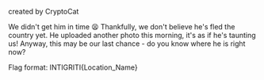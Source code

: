 created by CryptoCat

We didn't get him in time 😫 Thankfully, we don't believe he's fled the country yet. He uploaded another photo this morning, it's as if he's taunting us! Anyway, this may be our last chance - do you know where he is right now?

Flag format: INTIGRITI{Location_Name}
